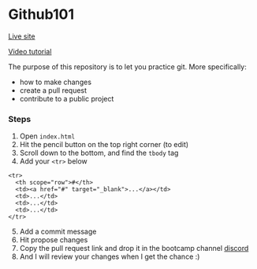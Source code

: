 # Github101

[Live site](https://codewithvincent.github.io/Github101/)

[Video tutorial](https://www.youtube.com/watch?v=DzVRC2QGUa8)

The purpose of this repository is to let you practice git. More specifically:
- how to make changes
- create a pull request
- contribute to a public project

### Steps

1. Open `index.html`
2. Hit the pencil button on the top right corner (to edit)
3. Scroll down to the bottom, and find the `tbody` tag
4. Add your `<tr>` below
```
<tr>
  <th scope="row">#</th>
  <td><a href="#" target="_blank">...</a></td>
  <td>...</td>
  <td>...</td>
  <td>...</td>
</tr>
```
5. Add a commit message
6. Hit propose changes
7. Copy the pull request link and drop it in the bootcamp channel [discord](https://beacons.ai/codewithvincent)
8. And I will review your changes when I get the chance :)
